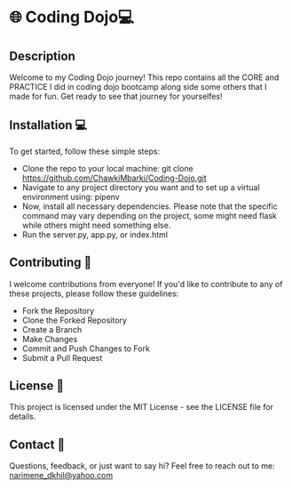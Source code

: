 # 🌐 Coding Dojo💻
## Description
Welcome to my Coding Dojo journey! This repo contains all the CORE and PRACTICE I did in coding dojo bootcamp along side some others that I made for fun. Get ready to see that journey for yourselfes!

## Installation 💻
To get started, follow these simple steps:

- Clone the repo to your local machine: git clone https://github.com/ChawkiMbarki/Coding-Dojo.git
- Navigate to any project directory you want and to set up a virtual environment using: pipenv
- Now, install all necessary dependencies. Please note that the specific command may vary depending on the project, some might need flask while others might need something else.
- Run the server.py, app.py, or index.html
  
## Contributing 🤝
I welcome contributions from everyone! If you'd like to contribute to any of these projects, please follow these guidelines:

- Fork the Repository
- Clone the Forked Repository
- Create a Branch
- Make Changes
- Commit and Push Changes to Fork
- Submit a Pull Request

## License 📝
This project is licensed under the MIT License - see the LICENSE file for details.

## Contact 📧
Questions, feedback, or just want to say hi? Feel free to reach out to me: narimene_dkhil@yahoo.com 
